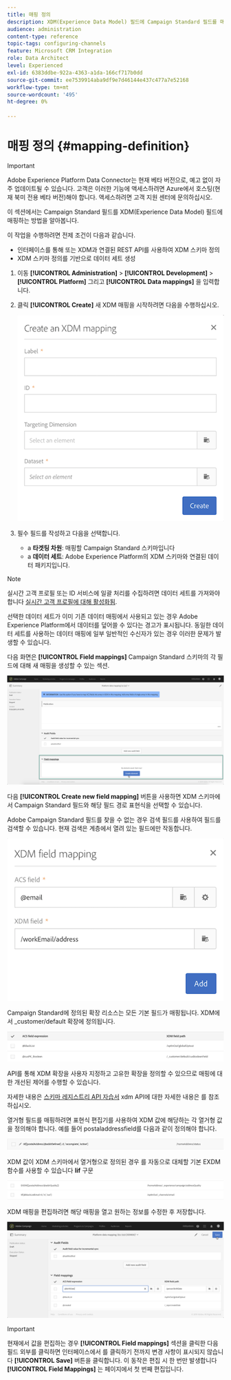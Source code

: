 ```yaml
---
title: 매핑 정의
description: XDM(Experience Data Model) 필드에 Campaign Standard 필드를 매핑하는 방법을 알아봅니다.
audience: administration
content-type: reference
topic-tags: configuring-channels
feature: Microsoft CRM Integration
role: Data Architect
level: Experienced
exl-id: 6383ddbe-922a-4363-a1da-166cf717b0dd
source-git-commit: ee7539914aba9df9e7d46144e437c477a7e52168
workflow-type: tm+mt
source-wordcount: '495'
ht-degree: 0%

---
```


# 매핑 정의 {#mapping-definition}

>[!IMPORTANT]
>
>Adobe Experience Platform Data Connector는 현재 베타 버전으로, 예고 없이 자주 업데이트될 수 있습니다. 고객은 이러한 기능에 액세스하려면 Azure에서 호스팅(현재 북미 전용 베타 버전)해야 합니다. 액세스하려면 고객 지원 센터에 문의하십시오.

이 섹션에서는 Campaign Standard 필드를 XDM(Experience Data Model) 필드에 매핑하는 방법을 알아봅니다.

이 작업을 수행하려면 전제 조건이 다음과 같습니다.

* 인터페이스를 통해 또는 XDM과 연결된 REST API를 사용하여 XDM 스키마 정의
* XDM 스키마 정의를 기반으로 데이터 세트 생성

1. 이동 **[!UICONTROL Administration]** > **[!UICONTROL Development]** > **[!UICONTROL Platform]** 그리고 **[!UICONTROL Data mappings]** 을 입력합니다.

1. 클릭 **[!UICONTROL Create]** 새 XDM 매핑을 시작하려면 다음을 수행하십시오.

   ![](assets/aep_createmapping.png)

1. 필수 필드를 작성하고 다음을 선택합니다.

   * a **타겟팅 차원**: 매핑할 Campaign Standard 스키마입니다
   * a **데이터 세트**: Adobe Experience Platform의 XDM 스키마와 연결된 데이터 패키지입니다.

>[!NOTE]
>
>실시간 고객 프로필 또는 ID 서비스에 일괄 처리를 수집하려면 데이터 세트를 가져와야 합니다 [실시간 고객 프로필에 대해 활성화됨](https://experienceleague.adobe.com/docs/experience-platform/rtcdp/intro/get-started.html).
>
>선택한 데이터 세트가 이미 기존 데이터 매핑에서 사용되고 있는 경우 Adobe Experience Platform에서 데이터를 덮어쓸 수 있다는 경고가 표시됩니다. 동일한 데이터 세트를 사용하는 데이터 매핑에 일부 일반적인 수신자가 있는 경우 이러한 문제가 발생할 수 있습니다.

다음 화면은 **[!UICONTROL Field mappings]** Campaign Standard 스키마의 각 필드에 대해 새 매핑을 생성할 수 있는 섹션.

![](assets/aep_fieldmappings.png)

다음 **[!UICONTROL Create new field mapping]** 버튼을 사용하면 XDM 스키마에서 Campaign Standard 필드와 해당 필드 경로 표현식을 선택할 수 있습니다.

Adobe Campaign Standard 필드를 찾을 수 없는 경우 검색 필드를 사용하여 필드를 검색할 수 있습니다. 현재 검색은 계층에서 열려 있는 필드에만 작동합니다.

![](assets/aep_mapfield.png)

Campaign Standard에 정의된 확장 리소스는 모든 기본 필드가 매핑됩니다. XDM에서 _customer/default 확장에 정의됩니다.

![](assets/aep_fieldscusmapping.png)

API를 통해 XDM 확장을 사용자 지정하고 고유한 확장을 정의할 수 있으므로 매핑에 대한 개선된 제어를 수행할 수 있습니다.

자세한 내용은 [스키마 레지스트리 API 자습서](https://experienceleague.adobe.com/docs/experience-platform/xdm/api/getting-started.html) xdm API에 대한 자세한 내용은 를 참조하십시오.

열거형 필드를 매핑하려면 표현식 편집기를 사용하여 XDM 값에 해당하는 각 열거형 값을 정의해야 합니다. 예를 들어 postaladdressfield를 다음과 같이 정의해야 합니다.

![](assets/aep_enummapping.png)

XDM 값이 XDM 스키마에서 열거형으로 정의된 경우 를 자동으로 대체할 기본 EXDM 함수를 사용할 수 있습니다 **lif** 구문

![](assets/aep_enummappingexdm.png)

XDM 매핑을 편집하려면 해당 매핑을 열고 원하는 정보를 수정한 후 저장합니다.

![](assets/aep_editmapping.png)

>[!IMPORTANT]
>
>현재에서 값을 편집하는 경우 **[!UICONTROL Field mappings]** 섹션을 클릭한 다음 필드 외부를 클릭하면 인터페이스에서 를 클릭하기 전까지 변경 사항이 표시되지 않습니다 **[!UICONTROL Save]** 버튼을 클릭합니다. 이 동작은 편집 시 한 번만 발생합니다 **[!UICONTROL Field Mappings]** 는 페이지에서 첫 번째 편집입니다.
